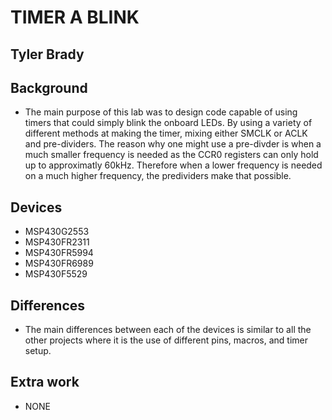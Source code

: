 # TIMER A BLINK

## Tyler Brady

## Background
* The main purpose of this lab was to design code capable of using timers that could simply blink the onboard
LEDs. By using a variety of different methods at making the timer, mixing either SMCLK or ACLK and pre-dividers.
The reason why one might use a pre-divder is when a much smaller frequency is needed as the CCR0 registers can only
hold up to approximatly 60kHz. Therefore when a lower frequency is needed on a much higher frequency, the predividers
make that possible.

## Devices
* MSP430G2553
* MSP430FR2311
* MSP430FR5994
* MSP430FR6989
* MSP430F5529

## Differences
* The main differences between each of the devices is similar to all the other projects where it is the use of different
pins, macros, and timer setup.

## Extra work
* NONE